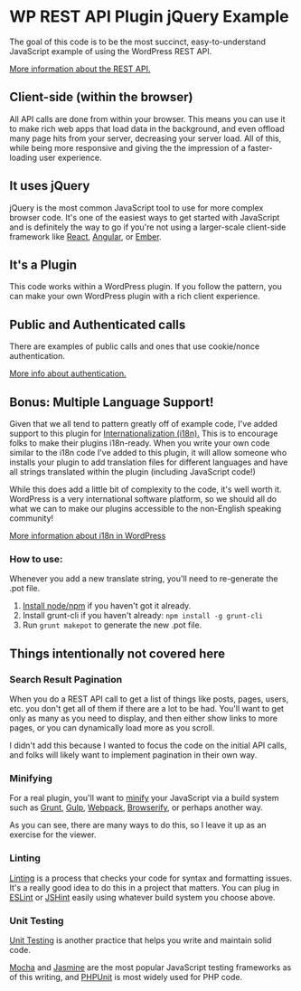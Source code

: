 # WP REST API Plugin jQuery Example

The goal of this code is to be the most succinct, easy-to-understand JavaScript
example of using the WordPress REST API.

[More information about the REST API.](http://v2.wp-api.org)

## Client-side (within the browser)

All API calls are done from within your browser. This means you can use it to
make rich web apps that load data in the background, and even offload many
page hits from your server, decreasing your server load. All of this,
while being more responsive and giving the the impression of a faster-loading
user experience.

## It uses jQuery

jQuery is the most common JavaScript tool to use for more complex browser code.
It's one of the easiest ways to get started with JavaScript and is definitely
the way to go if you're not using a larger-scale client-side framework like
[React](https://facebook.github.io/react/),
[Angular](https://angularjs.org/),
or [Ember](http://emberjs.com/).

## It's a Plugin

This code works within a WordPress plugin. If you follow the pattern, you can
make your own WordPress plugin with a rich client experience.

## Public and Authenticated calls

There are examples of public calls and ones that use cookie/nonce authentication.

[More info about authentication.](http://v2.wp-api.org/guide/authentication/)


## Bonus: Multiple Language Support!

Given that we all tend to pattern greatly off of example code, I've added support
to this plugin for [Internationalization (i18n).](https://en.wikipedia.org/wiki/Internationalization_and_localization)
This is to encourage folks to make their plugins i18n-ready.
When you write your own code similar to the i18n code I've added to this plugin,
it will allow someone who installs your plugin to add translation files
for different languages and have all strings translated within the plugin
(including JavaScript code!)

While this does add a little bit of complexity to the code, it's well worth it.
WordPress is a very international software platform, so we should all do what
we can to make our plugins accessible to the non-English speaking community!

[More information about i18n in WordPress](https://codex.wordpress.org/I18n_for_WordPress_Developers)

### How to use:

Whenever you add a new translate string, you'll need to re-generate the .pot file.

 1. [Install node/npm](https://docs.npmjs.com/getting-started/installing-node) if you haven't got it already.
 2. Install grunt-cli if you haven't already: `npm install -g grunt-cli`
 3. Run `grunt makepot` to generate the new .pot file.

## Things intentionally not covered here

### Search Result Pagination

When you do a REST API call to get a list of things like posts, pages, users, etc.
you don't get all of them if there are a lot to be had. You'll want to get only as
many as you need to display, and then either show links to more pages, or you can
dynamically load more as you scroll.

I didn't add this because I wanted to focus the code on the initial API calls, and
folks will likely want to implement pagination in their own way.

### Minifying

For a real plugin, you'll want to [minify](https://en.wikipedia.org/wiki/Minification_(programming))
your JavaScript via a build system such as
[Grunt](http://gruntjs.com/),
[Gulp](http://gulpjs.com/),
[Webpack](https://webpack.github.io),
[Browserify](http://browserify.org/),
or perhaps another way.

As you can see, there are many ways to do this, so I leave it up as an exercise
for the viewer.

### Linting

[Linting](https://en.wikipedia.org/wiki/Lint_(software)) is a process that checks
your code for syntax and formatting issues. It's a really good idea to do this
in a project that matters. You can plug in
[ESLint](http://eslint.org/) or [JSHint](http://jshint.com/) easily using whatever
build system you choose above.

### Unit Testing

[Unit Testing](https://en.wikipedia.org/wiki/Unit_testing) is another practice
that helps you write and maintain solid code.

[Mocha](https://mochajs.org/) and [Jasmine](http://jasmine.github.io/) are the
most popular JavaScript testing frameworks as of this writing, and
[PHPUnit](https://phpunit.de/) is most widely used for PHP code.


